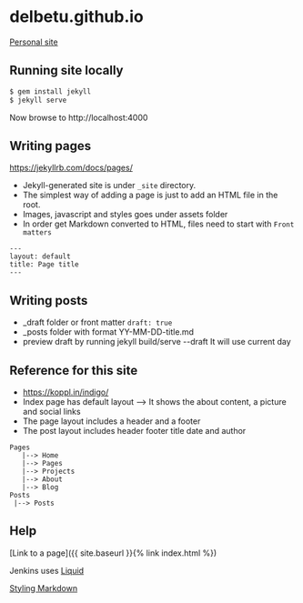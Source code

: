# delbetu.github.io
[ Personal site ](https://delbetu.github.io)


## Running site locally

```bash
$ gem install jekyll
$ jekyll serve
```
Now browse to http://localhost:4000

## Writing pages
https://jekyllrb.com/docs/pages/

- Jekyll-generated site is under `_site` directory.
- The simplest way of adding a page is just to add an HTML file in the root.
- Images, javascript and styles goes under assets folder
- In order get Markdown converted to HTML, files need to start with `Front matters`

```
---
layout: default
title: Page title
---
```

## Writing posts
- _draft folder or front matter `draft: true`
- _posts folder with format YY-MM-DD-title.md
- preview draft by running jekyll build/serve --draft It will use current day

## Reference for this site
- https://koppl.in/indigo/
- Index page has default layout --> It shows the about content, a picture and social links
- The page layout includes a header and a footer
- The post layout includes header footer title date and author

```
Pages
   |--> Home
   |--> Pages
   |--> Projects
   |--> About
   |--> Blog
Posts
 |--> Posts
```

## Help

[Link to a page]({{ site.baseurl }}{% link index.html %})

Jenkins uses [Liquid](https://shopify.github.io/liquid/basics/introduction/)

[Styling Markdown](https://digitaldrummerj.me/styling-jekyll-markdown/)
